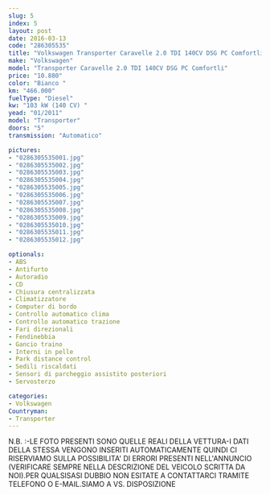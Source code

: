 ```yaml
---
slug: 5
index: 5
layout: post
date: 2016-03-13
code: "286305535"
title: "Volkswagen Transporter Caravelle 2.0 TDI 140CV DSG PC Comfortli"
make: "Volkswagen"
model: "Transporter Caravelle 2.0 TDI 140CV DSG PC Comfortli"
price: "10.880"
color: "Bianco "
km: "466.000"
fuelType: "Diesel"
kw: "103 kW (140 CV) "
yead: "01/2011"
model: "Transporter"
doors: "5"
transmission: "Automatico"

pictures:
- "0286305535001.jpg"
- "0286305535002.jpg"
- "0286305535003.jpg"
- "0286305535004.jpg"
- "0286305535005.jpg"
- "0286305535006.jpg"
- "0286305535007.jpg"
- "0286305535008.jpg"
- "0286305535009.jpg"
- "0286305535010.jpg"
- "0286305535011.jpg"
- "0286305535012.jpg"

optionals:
- ABS
- Antifurto
- Autoradio
- CD
- Chiusura centralizzata
- Climatizzatore
- Computer di bordo
- Controllo automatico clima
- Controllo automatico trazione
- Fari direzionali
- Fendinebbia
- Gancio traino
- Interni in pelle
- Park distance control
- Sedili riscaldati
- Sensori di parcheggio assistito posteriori
- Servosterzo

categories:
- Volkswagen
Countryman:
- Transporter
---
```

N.B. :-LE FOTO PRESENTI SONO QUELLE REALI DELLA VETTURA-I DATI DELLA STESSA VENGONO INSERITI AUTOMATICAMENTE QUINDI CI RISERVIAMO SULLA POSSIBILITA' DI ERRORI PRESENTI NELL'ANNUNCIO (VERIFICARE SEMPRE NELLA DESCRIZIONE DEL VEICOLO SCRITTA DA NOI).PER QUALSISASI DUBBIO NON ESITATE A CONTATTARCI TRAMITE TELEFONO O E-MAIL.SIAMO A VS. DISPOSIZIONE